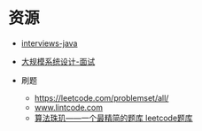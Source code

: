 # 资源 
* [interviews-java](https://github.com/kdn251/interviews)
* [大规模系统设计-面试](https://github.com/donnemartin/system-design-primer/blob/master/README-zh-Hans.md)

* 刷题
	* https://leetcode.com/problemset/all/
	* www.lintcode.com
	* [算法珠玑——一个最精简的题库 leetcode题库](https://github.com/soulmachine/leetcode)
